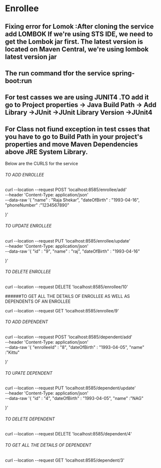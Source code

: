 # Enrollee
## Fixing error for Lomok :After cloning the service add LOMBOK If we're using STS IDE, we need to get the Lombok jar first. The latest version is located on Maven Central, we're using lombok latest version jar 

## The run command tfor the service spring-boot:run 

## For test casses we are using JUNIT4 .TO add it go to  Project properties -> Java Build Path -> Add Library ->JUnit ->JUnit Library Version ->JUnit4

## For Class not fiund exception in test csses that you have to go to Build Path in your project's properties and move Maven Dependencies above JRE System Library.


Below are the CURLS for the service
####
###### TO ADD ENROLLEE

curl --location --request POST 'localhost:8585/enrollee/add' \
--header 'Content-Type: application/json' \
--data-raw '{
    "name" : "Raja Shekar",
    "dateOfBirth" : "1993-04-16",
    "phoneNumber" :"1234567890"

}'

###### TO UPDATE ENROLLEE

curl --location --request PUT 'localhost:8585/enrollee/update' \
--header 'Content-Type: application/json' \
--data-raw '{
    "id" : "9",
    "name" : "raj",
    "dateOfBirth" : "1993-04-16"

}'

###### TO DELETE ENROLLEE

curl --location --request DELETE 'localhost:8585/enrollee/10'


######TO GET ALL THE DETAILS OF ENROLLEE AS WELL AS DEPENDENTS OF AN ENROLLEE

curl --location --request GET 'localhost:8585/enrollee/9'

###### TO ADD DEPENDENT

curl --location --request POST 'localhost:8585/dependent/add' \
--header 'Content-Type: application/json' \
--data-raw '{
    "enrolleeId" : "8",
    "dateOfBirth" : "1993-04-05",
    "name" :"Kittu"

}'

###### TO UPATE DEPENDENT

curl --location --request PUT 'localhost:8585/dependent/update' \
--header 'Content-Type: application/json' \
--data-raw '{
    "id" : "4",
    "dateOfBirth" : "1993-04-05",
    "name" :"NAG"

}'


###### TO DELETE DEPENDENT

curl --location --request DELETE 'localhost:8585/dependent/4' 

###### TO GET ALL THE DETAILS OF DEPENDENT
curl --location --request GET 'localhost:8585/dependent/3'
